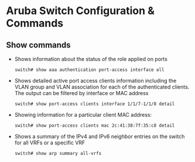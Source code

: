# Aruba Switch Configuration & Commands

## Show commands

- Shows information about the status of the role applied on ports

  `switch# show aaa authentication port-access interface all`

- Shows detailed active port access clients information including the VLAN group and VLAN association for each of the authenticated clients. The output can be filtered by interface or MAC address

  `switch# show port-access clients interface 1/1/7-1/1/8 detail`

- Showing information for a particular client MAC address:

  `switch# show port-access clients mac 2c:41:38:7f:35:c8 detail`

- Shows a summary of the IPv4 and IPv6 neighbor entries on the switch for all VRFs or a specific VRF

  `switch# show arp summary all-vrfs`